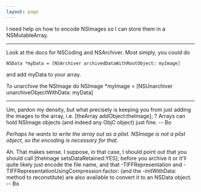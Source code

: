 ```yaml
---
layout: page
---
```


I need help on how to encode NSImages so I can store them in a NSMutableArray.

----

Look at the docs for NSCoding and NSArchiver. Most simply, you could do 

    NSData *myData = [NSArchiver archivedDataWithRootObject: myImage] 

and add myData to your array. 

To unarchive the NSImage do     NSImage *myImage = [NSUnarchiver unarchiveObjectWithData: myData]

----

Um, pardon my density, but what precisely is keeping you from just adding the images to the array, i.e.     [theArray addObject:theImage]; ?  Arrays can hold NSImage objects (and indeed any ObjC object) just fine.  -- Bo

*Perhaps he wants to write the array out as a plist. NSImage is not a plist object, so the encoding is necessary for that.* 

Ah.  That makes sense.  I suppose, in that case, I should point out that you should call     [theImage setsDataRetained:YES]; before you archive it or it'll quite likely just encode the file name, and that     -TIFFRepresentation and     -TIFFRepresentationUsingCompression:factor: (and the     -initWithData: method to reconstitute) are also available to convert it to an NSData object.  -- Bo
